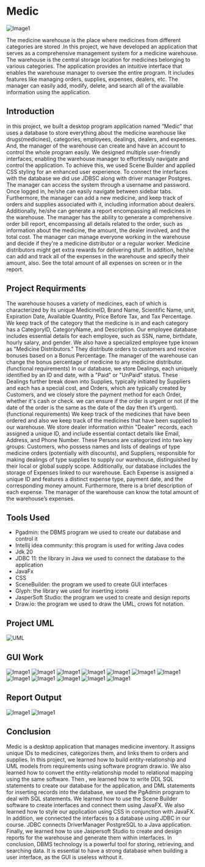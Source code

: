 # Medic

![Image1](assets/1.PNG)

The medicine warehouse is the place where medicines from different
categories are stored .In this project, we have developed an
application that serves as a comprehensive management system for a
medicine warehouse. The warehouse is the central storage location
for medicines belonging to various categories. The application
provides an intuitive interface that enables the warehouse manager
to oversee the entire program. It includes features like managing
orders, supplies, expenses, dealers, etc. The manager can easily add,
modify, delete, and search all of the available information using the
application.

## Introduction

in this project, we built a desktop program application named “Medic”
that uses a database to store everything about the medicine warehouse
like drugs(medicines), categories, employees, dealings, dealers, and
expenses. And, the manager of the warehouse can create and have an
account to control the whole program easily.
We designed multiple user-friendly interfaces, enabling the warehouse
manager to effortlessly navigate and control the application. To achieve
this, we used Scene Builder and applied CSS styling for an enhanced user
experience. To connect the interfaces with the database we did use
JDBSC along with driver manager Postgres.
The manager can access the system through a username and password.
Once logged in, he/she can easily navigate between sidebar tabs.
Furthermore, the manager can add a new medicine, and keep track of
orders and supplies associated with it, including information about
dealers. Additionally, he/she can generate a report encompassing all
medicines in the warehouse.
The manager has the ability to generate a comprehensive order bill
report, encompassing all details related to the order, such as information
about the medicine, the amount, the dealer involved, and the total cost.
The manager can manage everyone working in the warehouse and
decide if they're a medicine distributor or a regular worker. Medicine
distributors might get extra rewards for delivering stuff.
In addition, he/she can add and track all of the expenses in the
warehouse and specify their amount, also. See the total amount of all
expenses on screen or in the report.

## Project Requirments

The warehouse houses a variety of medicines, each of which is
characterized by its unique MedicineID, Brand Name, Scientific Name,
unit, Expiration Date, Available Quantity, Price Before Tax, and Tax
Percentage.
We keep track of the category that the medicine is in and each category
has a CategoryID, CategoryName, and Description.
Our employee database includes essential details for each employee, such
as SSN, name, birthdate, hourly salary, and gender. We also have a
specialized employee type known as "Medicine Distributors." They
distribute orders to customers and receive bonuses based on a Bonus
Percentage.
The manager of the warehouse can change the bonus percentage of
medicine to any medicine distributor. (functional requirements)
In our database, we store Dealings, each uniquely identified by an ID and
date, with a "Paid" or "UnPaid" status. These Dealings further break down
into Supplies, typically initiated by Suppliers and each has a special cost,
and Orders, which are typically created by Customers, and we closely store
the payment method for each Order, whether it's cash or check.
we can ensure if the order is urgent or not (if the date of the order is the
same as the date of the day then it’s urgent). (functional requirements)
We keep track of the medicines that have been ordered and also we keep
track of the medicines that have been supplied to our warehouse.
We store dealer information within "Dealer" records, each assigned a
unique ID, and include essential contact details like Email, Address, and
Phone Number. These Persons are categorized into two key groups:
Customers, who possess names and lists of dealings of type medicine
orders (potentially with discounts), and Suppliers, responsible for making
dealings of type supplies to supply our warehouse, distinguished by their
local or global supply scope.
Additionally, our database includes the storage of Expenses linked to our
warehouse. Each Expense is assigned a unique ID and features a distinct
expense type, payment date, and the corresponding money amount.
Furthermore, there is a brief description of each expense.
The manager of the warehouse can know the total amount of the
warehouse’s expenses.

## Tools Used

- Pgadmin: the DBMS program we used to create our database and
  control it
- Intellij idea community: this program is used for writing Java
  codes
- Jdk 20
- JDBC 11: the library in Java we used to connect the database to
  the application
- JavaFx
- CSS
- SceneBuilder: the program we used to create GUI interfaces
- Glyph: the library we used for inserting icons
- JasperSoft Studio: the program we used to create and design
  reports
- Draw.io: the program we used to draw the UML, crows fot
  notation.

## Project UML

![UML](assets/uml.PNG)

## GUI Work

![Image1](assets/1.PNG)
![Image1](assets/2.PNG)
![Image1](assets/3.PNG)
![Image1](assets/4.PNG)
![Image1](assets/5.PNG)
![Image1](assets/6.PNG)
![Image1](assets/7.PNG)
![Image1](assets/8.PNG)
![Image1](assets/9.PNG)
![Image1](assets/10.PNG)
![Image1](assets/11.PNG)
![Image1](assets/12.PNG)

## Report Output

![Image1](assets/report1.PNG)
![Image1](assets/report2.PNG)

## Conclusion

Medic is a desktop application that manages medicine inventory. It
assigns unique IDs to medicines, categorizes them, and links them to
orders and supplies.
In this project, we learned how to build entity-relationship and UML
models from requirements using software program draw.io. We also
learned how to convert the entity-relationship model to relational
mapping using the same software.
Then , we learned how to write DDL SQL statements to create our
database for the application, and DML statements for inserting records
into the database, we used the PgAdmin program to deal with SQL
statements.
We learned how to use the Scene Builder software to create interfaces
and connect them using JavaFX. We also learned how to style our
application using CSS in conjunction with JavaFX.
In addition, we connected the interfaces to a database using JDBC in
our course. JDBC connects DriverManager PostgreSQL to a Java
application.
Finally, we learned how to use Jaspersoft Studio to create and design
reports for the warehouse and generate them within interfaces.
In conclusion, DBMS technology is a powerful tool for storing,
retrieving, and searching data. It is essential to have a strong database
when building a user interface, as the GUI is useless without it.
